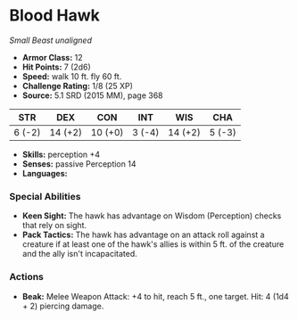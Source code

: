 # Blood Hawk

*Small* *Beast* *unaligned*

- **Armor Class:** 12
- **Hit Points:** 7 (2d6)
- **Speed:** walk 10 ft. fly 60 ft.
- **Challenge Rating:** 1/8 (25 XP)
- **Source:** 5.1 SRD (2015 MM), page 368

| STR | DEX | CON | INT | WIS | CHA |
| --- | --- | --- | --- | --- | --- |
| 6 (-2) | 14 (+2) | 10 (+0) | 3 (-4) | 14 (+2) | 5 (-3) |

- **Skills:** perception +4
- **Senses:** passive Perception 14
- **Languages:** 

### Special Abilities

- **Keen Sight:** The hawk has advantage on Wisdom (Perception) checks that rely on sight.
- **Pack Tactics:** The hawk has advantage on an attack roll against a creature if at least one of the hawk's allies is within 5 ft. of the creature and the ally isn't incapacitated.

### Actions

- **Beak:** Melee Weapon Attack: +4 to hit, reach 5 ft., one target. Hit: 4 (1d4 + 2) piercing damage.


